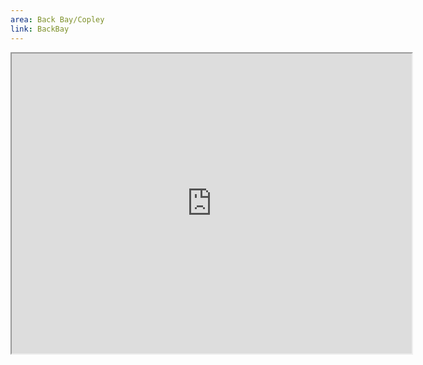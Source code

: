 ```yaml
---
area: Back Bay/Copley
link: BackBay
---
```


<iframe src="https://www.google.com/maps/d/u/0/embed?mid=1ujE_jKb80E4Gr40BrEskyFHLW4Q" width="640" height="480"></iframe>
